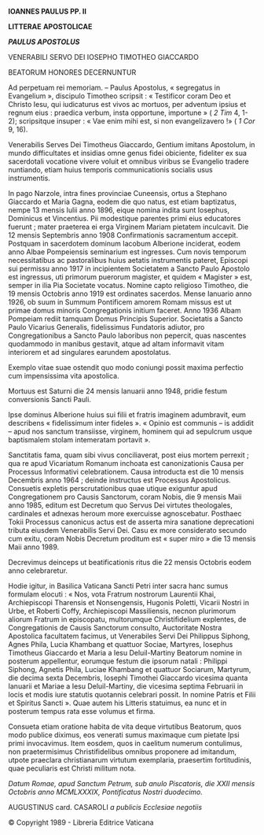 **IOANNES PAULUS PP. II**

**LITTERAE** **APOSTOLICAE**

***PAULUS APOSTOLUS***

VENERABILI SERVO DEI IOSEPHO TIMOTHEO GIACCARDO

BEATORUM HONORES DECERNUNTUR

Ad perpetuam rei memoriam. – Paulus Apostolus, « segregatus in Evangelium », discipulo Timotheo scripsit : « Testificor coram Deo et Christo Iesu, qui iudicaturus est vivos ac mortuos, per adventum ipsius et regnum eius : praedica verbum, insta opportune, importune » ( *2 Tim* 4, 1-2); scripsitque insuper : « Vae enim mihi est, si non evangelizavero !» ( *1 Cor* 9, 16).

Venerabilis Serves Dei Timotheus Giaccardo, Gentium imitans Apostolum, in mundo difficultates et insidias omne genus fidei obiciente, fideliter ex sua sacerdotali vocatione vivere voluit et omnibus viribus se Evangelio tradere nuntiando, etiam huius temporis communicationis socialis usus instrumentis.

In pago Narzole, intra fines provinciae Cuneensis, ortus a Stephano Giaccardo et Maria Gagna, eodem die quo natus, est etiam baptizatus, nempe 13 mensis Iulii anno 1896, eique nomina indita sunt Iosephus, Dominicus et Vincentius. Pii modestique parentes primi eius educatores fuerunt ; mater praeterea ei erga Virginem Mariam pietatem inculcavit. Die 12 mensis Septembris anno 1908 Confirmationis sacramentum accepit. Postquam in sacerdotem dominum Iacobum Alberione inciderat, eodem anno Albae Pompeiensis seminarium est ingresses. Cum novis temporum necessitatibus ac pastoralibus huius aetatis instrumentis pateret, Episcopi sui permissu anno 1917 in incipientem Societatem a Sancto Paulo Apostolo est ingressus, uti primorum pue­rorum magister, et quidem « Magister » est, semper in ilia Pia Societate vocatus. Nomine capto religioso Timotheo, die 19 mensis Octobris anno 1919 est ordinates sacerdos. Mense Ianuario anno 1926, ob suum in Summum Pontificem amorem Romam missus est ut primae domus minoris Congregationis initium faceret. Anno 1936 Albam Pompeiam rediit tamquam Domus Principis Superior. Societatis a Sancto Paulo Vicarius Generalis, fidelissimus Fundatoris adiutor, pro Congregationibus a Sancto Paulo laboribus non pepercit, quas nascentes quodammodo in manibus gestavit, atque ad altam informavit vitam interiorem et ad singulares earundem apostolatus.

Exemplo vitae suae ostendit quo modo coniungi possit maxima perfectio cum impensissima vita apostolica.

Mortuus est Saturni die 24 mensis Ianuarii anno 1948, pridie festum conversionis Sancti Pauli.

Ipse dominus Alberione huius sui filii et fratris imaginem adumbravit, eum describens « fidelissimum inter fideles ». « Opinio est communis – is addidit – apud nos sanctum transiisse, virginem, hominem qui ad sepulcrum usque baptismalem stolam intemeratam portavit ».

Sanctitatis fama, quam sibi vivus conciliaverat, post eius mortem perrexit ; qua re apud Vicariatum Romanum inchoata est canonizationis Causa per Processus Informativi celebrationem. Causa introducta est die 10 mensis Decembris anno 1964 ; deinde instructus est Processus Apostolicus. Consuetis expletis perscrutationibus quae utique exiguntur apud Congregationem pro Causis Sanctorum, coram Nobis, die 9 mensis Maii anno 1985, editum est Decretum quo Servus Dei virtutes theologales, cardinales et adnexas heroum more exercuisse agnoscebatur. Posthaec Tokii Processus canonicus actus est de asserta mira sanatione deprecationi tributa eiusdem Venerabilis Servi Dei. Casu ex more considerato secundo cum exitu, coram Nobis Decretum proditum est « super miro » die 13 mensis Maii anno 1989.

Decrevimus deinceps ut beatificationis ritus die 22 mensis Octobris eodem anno celebraretur.

Hodie igitur, in Basilica Vaticana Sancti Petri inter sacra hanc sumus formulam elocuti : « Nos, vota Fratrum nostrorum Laurentii Khai, Archiepiscopi Tharensis et Nonsengensis, Hugonis Poletti, Vicarii Nostri in Urbe, et Roberti Coffy, Archiepiscopi Massiliensis, necnon plurimorum aliorum Fratrum in episcopatu, multorumque Christifidelium explentes, de Congregationis de Causis Sanctorum consulto, Auctoritate Nostra Apostolica facultatem facimus, ut Venerabiles Servi Dei Philippus Siphong, Agnes Phila, Lucia Khambang et quattuor Sociae, Martyres, Iosephus Timotheus Giaccardo et Maria a Iesu Deluil-Martiny Beatorum nomine in posterum appellentur, eorumque festum die ipsorum natali : Philippi Siphong, Agnetis Phila, Luciae Khambang et quattuor Sociarum, Martyrum, die decima sexta Decembris, Iosephi Timothei Giaccardo vicesima quanta Ianuarii et Mariae a Iesu Deluil-Martiny, die vicesima septima Februarii in locis et modis iure statutis quotannis celebrari possit. In nomine Patris et Filii et Spiritus Sancti ». Quae autem his Litteris statuimus, ea nunc et in posterum tempus rata esse volumus et firma.

Consueta etiam oratione habita de vita deque virtutibus Beatorum, quos modo publice diximus, eos venerati sumus maximaque cum pietate Ipsi primi invocavimus. Item eosdem, quos in caelitum numerum contulimus, non praetermisimus Christifidelibus omnibus proponere ad imitandum, utpote praeclara christianarum virtutum exemplaria, praesertim fortitudinis, quae peculiaris est Christi militum nota.

*Datum Romae, apud Sanctum Petrum, sub anulo Piscatoris, die XXII mensis Octobris anno MCMLXXXIX, Pontificatus Nostri duodecimo.*

AUGUSTINUS card. CASAROLI *a publicis Ecclesiae negotiis*

© Copyright 1989 - Libreria Editrice Vaticana
